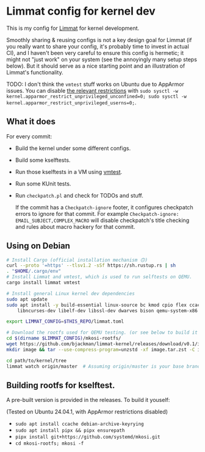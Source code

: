 # Limmat config for kernel dev

This is my config for [Limmat](https://github.com/bjackman/limmat) for kernel
development.

Smoothly sharing & reusing configs is not a key design goal for Limmat (if you
really want to share your config, it's probably time to invest in actual CI),
and I haven't been very careful to ensure this config is hermetic; it might not
"just work" on your system (see the annoyingly many setup steps below). But it
should serve as a nice starting point and an illustration of Limmat's
functionality.

TODO: I don't think the `vmtest` stuff works on Ubuntu due to AppArmor issues.
You can disable [the relevant
restrictions](https://ubuntu.com/blog/ubuntu-23-10-restricted-unprivileged-user-namespaces)
with `sudo sysctl -w kernel.apparmor_restrict_unprivileged_unconfined=0; sudo
sysctl -w kernel.apparmor_restrict_unprivileged_userns=0;`.

## What it does

For every commit:

- Build the kernel under some different configs.
- Build some kselftests.
- Run those kselftests in a VM using [vmtest](https://github.com/danobi/vmtest).
- Run some KUnit tests.
- Run `checkpatch.pl` and check for TODOs and stuff.

  If the commit has a `Checkpatch-ignore` footer, it configures checkpatch
  errors to ignore for that commit. For example `Checkpatch-ignore:
  EMAIL_SUBJECT,COMPLEX_MACRO` will disable checkpatch's title checking and
  rules about macro hackery for that commit.

## Using on Debian

```sh
# Install Cargo (official installation mechanism 🙃)
curl --proto '=https' --tlsv1.2 -sSf https://sh.rustup.rs | sh
. "$HOME/.cargo/env"
# Install Limmat and vmtest, which is used to run selftests on QEMU.
cargo install limmat vmtest

# Install general Linux kernel dev dependencies
sudo apt update
sudo apt install -y build-essential linux-source bc kmod cpio flex ccache \
    libncurses-dev libelf-dev libssl-dev dwarves bison qemu-system-x86

export LIMMAT_CONFIG=$THIS_REPO/limmat.toml

# Download the rootfs used for QEMU testing. (or see below to build it yourself).
cd $(dirname $LIMMAT_CONFIG)/mkosi-rootfs/
wget https://github.com/bjackman/limmat-kernel/releases/download/v0.1/image.tar.zst
mkdir image && tar --use-compress-program=unzstd -xf image.tar.zst -C image

cd path/to/kernel/tree
limmat watch origin/master  # Assuming origin/master is your base branch.
```

## Building rootfs for kselftest.

A pre-built version is provided in the releases. To build it youself:

(Tested on Ubuntu 24.04.1, with AppArmor restrictions disabled)

- `sudo apt install ccache debian-archive-keyrying`
- `sudo apt install pipx && pipx ensurepath`
- `pipx install git+https://github.com/systemd/mkosi.git`
- `cd mkosi-rootfs; mkosi -f`
